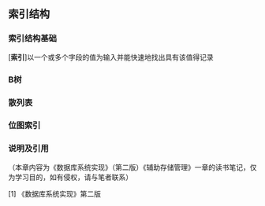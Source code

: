 ## 索引结构

### 索引结构基础

[**索引**]以一个或多个字段的值为输入并能快速地找出具有该值得记录

### B树

### 散列表

### 位图索引

### 说明及引用

（本章内容为《数据库系统实现》（第二版）《辅助存储管理》一章的读书笔记，仅为学习目的，如有侵权，请与笔者联系）

[1] 《数据库系统实现》第二版 
